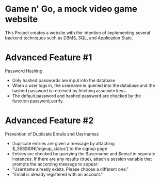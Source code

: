# Game n' Go, a mock video game website
This Project creates a website with the intention of implementing several backend techniques such as DBMS, SQL, and Application State.

# Advanced Feature #1
Password Hashing
- Only hashed passwords are input into the database
- When a user logs in, the username is queried into the database and the hashed password is retrieved by fetching associate keys.
- The default password and hashed password are checked by the function password_verify.

# Advanced Feature #2
Prevention of Duplicate Emails and Usernames
- Duplicate entries are given a message by attaching $_SESSION['signup_status'] to the signup page
- Entries are checked by querying the $username and $email in seperate instances. If there are any results (true), attach a session variable that prompts the according message to appear:
- "Username already exists. Please choose a different one."
- "Email is already registered with an account." 
